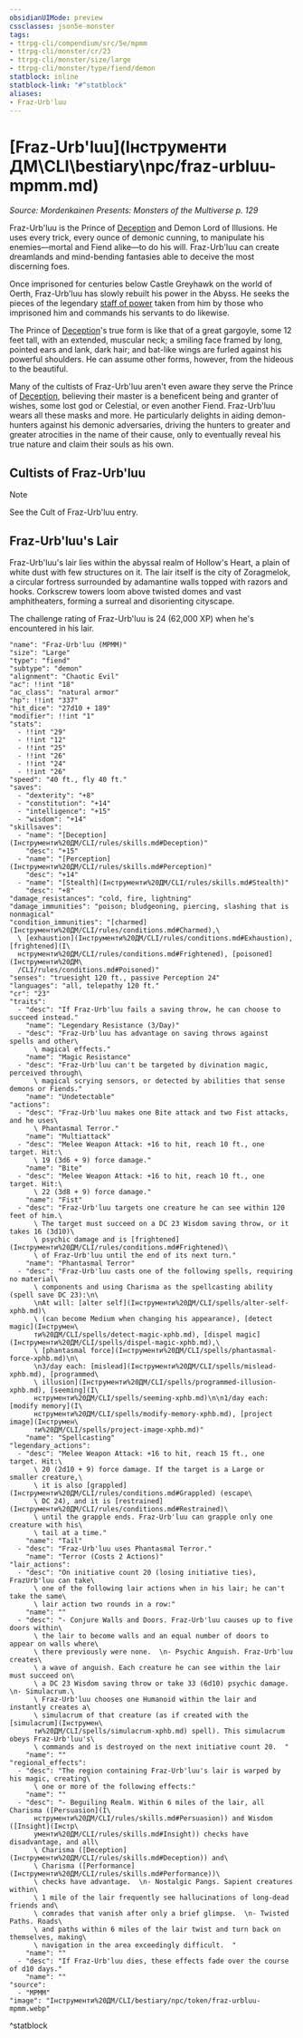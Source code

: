 ```yaml
---
obsidianUIMode: preview
cssclasses: json5e-monster
tags:
- ttrpg-cli/compendium/src/5e/mpmm
- ttrpg-cli/monster/cr/23
- ttrpg-cli/monster/size/large
- ttrpg-cli/monster/type/fiend/demon
statblock: inline
statblock-link: "#^statblock"
aliases:
- Fraz-Urb'luu
---
```

# [Fraz-Urb'luu](Інструменти ДМ\CLI\bestiary\npc/fraz-urbluu-mpmm.md)
*Source: Mordenkainen Presents: Monsters of the Multiverse p. 129*  

Fraz-Urb'luu is the Prince of [Deception](Інструменти%20ДМ/CLI/rules/skills.md#Deception) and Demon Lord of Illusions. He uses every trick, every ounce of demonic cunning, to manipulate his enemies—mortal and Fiend alike—to do his will. Fraz-Urb'luu can create dreamlands and mind-bending fantasies able to deceive the most discerning foes.

Once imprisoned for centuries below Castle Greyhawk on the world of Oerth, Fraz-Urb'luu has slowly rebuilt his power in the Abyss. He seeks the pieces of the legendary [staff of power](Інструменти%20ДМ/CLI/items/staff-of-power-xdmg.md) taken from him by those who imprisoned him and commands his servants to do likewise.

The Prince of [Deception](Інструменти%20ДМ/CLI/rules/skills.md#Deception)'s true form is like that of a great gargoyle, some 12 feet tall, with an extended, muscular neck; a smiling face framed by long, pointed ears and lank, dark hair; and bat-like wings are furled against his powerful shoulders. He can assume other forms, however, from the hideous to the beautiful.

Many of the cultists of Fraz-Urb'luu aren't even aware they serve the Prince of [Deception](Інструменти%20ДМ/CLI/rules/skills.md#Deception), believing their master is a beneficent being and granter of wishes, some lost god or Celestial, or even another Fiend. Fraz-Urb'luu wears all these masks and more. He particularly delights in aiding demon-hunters against his demonic adversaries, driving the hunters to greater and greater atrocities in the name of their cause, only to eventually reveal his true nature and claim their souls as his own.

## Cultists of Fraz-Urb'luu

> [!note]
> See the Cult of Fraz-Urb'luu entry.

## Fraz-Urb'luu's Lair

Fraz-Urb'luu's lair lies within the abyssal realm of Hollow's Heart, a plain of white dust with few structures on it. The lair itself is the city of Zoragmelok, a circular fortress surrounded by adamantine walls topped with razors and hooks. Corkscrew towers loom above twisted domes and vast amphitheaters, forming a surreal and disorienting cityscape.

The challenge rating of Fraz-Urb'luu is 24 (62,000 XP) when he's encountered in his lair.

```statblock
"name": "Fraz-Urb'luu (MPMM)"
"size": "Large"
"type": "fiend"
"subtype": "demon"
"alignment": "Chaotic Evil"
"ac": !!int "18"
"ac_class": "natural armor"
"hp": !!int "337"
"hit_dice": "27d10 + 189"
"modifier": !!int "1"
"stats":
  - !!int "29"
  - !!int "12"
  - !!int "25"
  - !!int "26"
  - !!int "24"
  - !!int "26"
"speed": "40 ft., fly 40 ft."
"saves":
  - "dexterity": "+8"
  - "constitution": "+14"
  - "intelligence": "+15"
  - "wisdom": "+14"
"skillsaves":
  - "name": "[Deception](Інструменти%20ДМ/CLI/rules/skills.md#Deception)"
    "desc": "+15"
  - "name": "[Perception](Інструменти%20ДМ/CLI/rules/skills.md#Perception)"
    "desc": "+14"
  - "name": "[Stealth](Інструменти%20ДМ/CLI/rules/skills.md#Stealth)"
    "desc": "+8"
"damage_resistances": "cold, fire, lightning"
"damage_immunities": "poison; bludgeoning, piercing, slashing that is nonmagical"
"condition_immunities": "[charmed](Інструменти%20ДМ/CLI/rules/conditions.md#Charmed),\
  \ [exhaustion](Інструменти%20ДМ/CLI/rules/conditions.md#Exhaustion), [frightened](І\
  нструменти%20ДМ/CLI/rules/conditions.md#Frightened), [poisoned](Інструменти%20ДМ\
  /CLI/rules/conditions.md#Poisoned)"
"senses": "truesight 120 ft., passive Perception 24"
"languages": "all, telepathy 120 ft."
"cr": "23"
"traits":
  - "desc": "If Fraz-Urb'luu fails a saving throw, he can choose to succeed instead."
    "name": "Legendary Resistance (3/Day)"
  - "desc": "Fraz-Urb'luu has advantage on saving throws against spells and other\
      \ magical effects."
    "name": "Magic Resistance"
  - "desc": "Fraz-Urb'luu can't be targeted by divination magic, perceived through\
      \ magical scrying sensors, or detected by abilities that sense demons or Fiends."
    "name": "Undetectable"
"actions":
  - "desc": "Fraz-Urb'luu makes one Bite attack and two Fist attacks, and he uses\
      \ Phantasmal Terror."
    "name": "Multiattack"
  - "desc": "Melee Weapon Attack: +16 to hit, reach 10 ft., one target. Hit:\
      \ 19 (3d6 + 9) force damage."
    "name": "Bite"
  - "desc": "Melee Weapon Attack: +16 to hit, reach 10 ft., one target. Hit:\
      \ 22 (3d8 + 9) force damage."
    "name": "Fist"
  - "desc": "Fraz-Urb'luu targets one creature he can see within 120 feet of him.\
      \ The target must succeed on a DC 23 Wisdom saving throw, or it takes 16 (3d10)\
      \ psychic damage and is [frightened](Інструменти%20ДМ/CLI/rules/conditions.md#Frightened)\
      \ of Fraz-Urb'luu until the end of its next turn."
    "name": "Phantasmal Terror"
  - "desc": "Fraz-Urb'luu casts one of the following spells, requiring no material\
      \ components and using Charisma as the spellcasting ability (spell save DC 23):\n\
      \nAt will: [alter self](Інструменти%20ДМ/CLI/spells/alter-self-xphb.md)\
      \ (can become Medium when changing his appearance), [detect magic](Інструмен\
      ти%20ДМ/CLI/spells/detect-magic-xphb.md), [dispel magic](Інструменти%20ДМ/CLI/spells/dispel-magic-xphb.md),\
      \ [phantasmal force](Інструменти%20ДМ/CLI/spells/phantasmal-force-xphb.md)\n\
      \n3/day each: [mislead](Інструменти%20ДМ/CLI/spells/mislead-xphb.md), [programmed\
      \ illusion](Інструменти%20ДМ/CLI/spells/programmed-illusion-xphb.md), [seeming](І\
      нструменти%20ДМ/CLI/spells/seeming-xphb.md)\n\n1/day each: [modify memory](І\
      нструменти%20ДМ/CLI/spells/modify-memory-xphb.md), [project image](Інструмен\
      ти%20ДМ/CLI/spells/project-image-xphb.md)"
    "name": "Spellcasting"
"legendary_actions":
  - "desc": "Melee Weapon Attack: +16 to hit, reach 15 ft., one target. Hit:\
      \ 20 (2d10 + 9) force damage. If the target is a Large or smaller creature,\
      \ it is also [grappled](Інструменти%20ДМ/CLI/rules/conditions.md#Grappled) (escape\
      \ DC 24), and it is [restrained](Інструменти%20ДМ/CLI/rules/conditions.md#Restrained)\
      \ until the grapple ends. Fraz-Urb'luu can grapple only one creature with his\
      \ tail at a time."
    "name": "Tail"
  - "desc": "Fraz-Urb'luu uses Phantasmal Terror."
    "name": "Terror (Costs 2 Actions)"
"lair_actions":
  - "desc": "On initiative count 20 (losing initiative ties), FrazUrb'luu can take\
      \ one of the following lair actions when in his lair; he can't take the same\
      \ lair action two rounds in a row:"
    "name": ""
  - "desc": "- Conjure Walls and Doors. Fraz-Urb'luu causes up to five doors within\
      \ the lair to become walls and an equal number of doors to appear on walls where\
      \ there previously were none.  \n- Psychic Anguish. Fraz-Urb'luu creates\
      \ a wave of anguish. Each creature he can see within the lair must succeed on\
      \ a DC 23 Wisdom saving throw or take 33 (6d10) psychic damage.  \n- Simulacrum.\
      \ Fraz-Urb'luu chooses one Humanoid within the lair and instantly creates a\
      \ simulacrum of that creature (as if created with the [simulacrum](Інструмен\
      ти%20ДМ/CLI/spells/simulacrum-xphb.md) spell). This simulacrum obeys Fraz-Urb'luu's\
      \ commands and is destroyed on the next initiative count 20.  "
    "name": ""
"regional_effects":
  - "desc": "The region containing Fraz-Urb'luu's lair is warped by his magic, creating\
      \ one or more of the following effects:"
    "name": ""
  - "desc": "- Beguiling Realm. Within 6 miles of the lair, all Charisma ([Persuasion](І\
      нструменти%20ДМ/CLI/rules/skills.md#Persuasion)) and Wisdom ([Insight](Інстр\
      ументи%20ДМ/CLI/rules/skills.md#Insight)) checks have disadvantage, and all\
      \ Charisma ([Deception](Інструменти%20ДМ/CLI/rules/skills.md#Deception)) and\
      \ Charisma ([Performance](Інструменти%20ДМ/CLI/rules/skills.md#Performance))\
      \ checks have advantage.  \n- Nostalgic Pangs. Sapient creatures within\
      \ 1 mile of the lair frequently see hallucinations of long-dead friends and\
      \ comrades that vanish after only a brief glimpse.  \n- Twisted Paths. Roads\
      \ and paths within 6 miles of the lair twist and turn back on themselves, making\
      \ navigation in the area exceedingly difficult.  "
    "name": ""
  - "desc": "If Fraz-Urb'luu dies, these effects fade over the course of d10 days."
    "name": ""
"source":
  - "MPMM"
"image": "Інструменти%20ДМ/CLI/bestiary/npc/token/fraz-urbluu-mpmm.webp"
```
^statblock